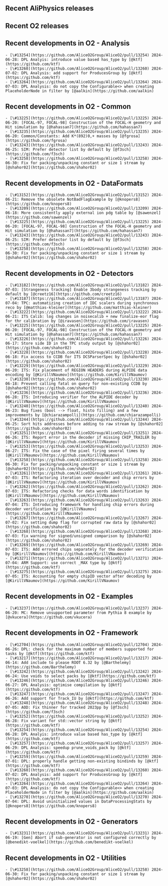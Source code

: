 ## Recent AliPhysics releases
## Recent O2 releases
## Recent developments in O2 - Analysis
	- [\#13254](https://github.com/AliceO2Group/AliceO2/pull/13254) 2024-06-28: DPL Analyis: introduce value based has_type by [@ktf](https://github.com/ktf)
	- [\#13260](https://github.com/AliceO2Group/AliceO2/pull/13260) 2024-07-02: DPL Analysis: add support for ProducesGroup by [@ktf](https://github.com/ktf)
	- [\#13264](https://github.com/AliceO2Group/AliceO2/pull/13264) 2024-07-03: DPL Analysis: do not copy the Configurable<> when creating PlaceholderNode in filter by [@aalkin](https://github.com/aalkin)
## Recent developments in O2 - Common
	- [\#13225](https://github.com/AliceO2Group/AliceO2/pull/13225) 2024-06-20: [FOCAL-97, FOCAL-98] Construction of the FOCAL-H geometry and Hit simulation by [@hahassan7](https://github.com/hahassan7)
	- [\#13235](https://github.com/AliceO2Group/AliceO2/pull/13235) 2024-06-20: Common/Constants: Add K*(892)0,+ masses by [@fgrosa](https://github.com/fgrosa)
	- [\#13243](https://github.com/AliceO2Group/AliceO2/pull/13243) 2024-06-25: SIM: Prefer detector list by default by [@f3sch](https://github.com/f3sch)
	- [\#13258](https://github.com/AliceO2Group/AliceO2/pull/13258) 2024-06-30: Fix for packing/unpacking constant or size 1 stream by [@shahor02](https://github.com/shahor02)
## Recent developments in O2 - DataFormats
	- [\#13152](https://github.com/AliceO2Group/AliceO2/pull/13152) 2024-06-21: Remove the obsolete NotBadFlagExample by [@knopers8](https://github.com/knopers8)
	- [\#13209](https://github.com/AliceO2Group/AliceO2/pull/13209) 2024-06-18: More consistently apply external ion pdg table by [@sawenzel](https://github.com/sawenzel)
	- [\#13225](https://github.com/AliceO2Group/AliceO2/pull/13225) 2024-06-20: [FOCAL-97, FOCAL-98] Construction of the FOCAL-H geometry and Hit simulation by [@hahassan7](https://github.com/hahassan7)
	- [\#13243](https://github.com/AliceO2Group/AliceO2/pull/13243) 2024-06-25: SIM: Prefer detector list by default by [@f3sch](https://github.com/f3sch)
	- [\#13258](https://github.com/AliceO2Group/AliceO2/pull/13258) 2024-06-30: Fix for packing/unpacking constant or size 1 stream by [@shahor02](https://github.com/shahor02)
## Recent developments in O2 - Detectors
	- [\#13182](https://github.com/AliceO2Group/AliceO2/pull/13182) 2024-07-03: [Strangeness tracking] Enable 3body strangeness tracking by default by [@creetz16](https://github.com/creetz16)
	- [\#13187](https://github.com/AliceO2Group/AliceO2/pull/13187) 2024-07-04: TPC: automatizing creation of IDC scalers during synchronous reco by [@matthias-kleiner](https://github.com/matthias-kleiner)
	- [\#13222](https://github.com/AliceO2Group/AliceO2/pull/13222) 2024-06-21: ITS Calib: log changes in noisecalib + new finalize-eor flag for thr calibration by [@iravasen](https://github.com/iravasen)
	- [\#13225](https://github.com/AliceO2Group/AliceO2/pull/13225) 2024-06-20: [FOCAL-97, FOCAL-98] Construction of the FOCAL-H geometry and Hit simulation by [@hahassan7](https://github.com/hahassan7)
	- [\#13226](https://github.com/AliceO2Group/AliceO2/pull/13226) 2024-06-17: Store side ID in the TPC study output by [@shahor02](https://github.com/shahor02)
	- [\#13228](https://github.com/AliceO2Group/AliceO2/pull/13228) 2024-06-18: Fix access to CCDB for ITS DCSParserSpec by [@shahor02](https://github.com/shahor02)
	- [\#13229](https://github.com/AliceO2Group/AliceO2/pull/13229) 2024-06-20: ITS: Fix placement of REGION HEADERS during ALPIDE data encoding by [@KirillVNaumov](https://github.com/KirillVNaumov)
	- [\#13230](https://github.com/AliceO2Group/AliceO2/pull/13230) 2024-06-18: Prevent calling fatal on query for non-existing CCDB by [@shahor02](https://github.com/shahor02)
	- [\#13236](https://github.com/AliceO2Group/AliceO2/pull/13236) 2024-06-28: ITS: Introducing verifier for the ALPIDE decoder by [@KirillVNaumov](https://github.com/KirillVNaumov)
	- [\#13240](https://github.com/AliceO2Group/AliceO2/pull/13240) 2024-06-23: Bug fixes (bool --> float, histo filling) and a few improvements by [@chiarazampolli](https://github.com/chiarazampolli)
	- [\#13244](https://github.com/AliceO2Group/AliceO2/pull/13244) 2024-06-25: Sort hits addresses before adding to raw stream by [@shahor02](https://github.com/shahor02)
	- [\#13251](https://github.com/AliceO2Group/AliceO2/pull/13251) 2024-06-26: ITS: Report error in the decoder if missing CHIP_TRAILER by [@KirillVNaumov](https://github.com/KirillVNaumov)
	- [\#13253](https://github.com/AliceO2Group/AliceO2/pull/13253) 2024-06-27: ITS: Fix the case of the pixel firing several times by [@KirillVNaumov](https://github.com/KirillVNaumov)
	- [\#13258](https://github.com/AliceO2Group/AliceO2/pull/13258) 2024-06-30: Fix for packing/unpacking constant or size 1 stream by [@shahor02](https://github.com/shahor02)
	- [\#13261](https://github.com/AliceO2Group/AliceO2/pull/13261) 2024-07-03: ITS: Refactoring iteration over decoder and chip errors by [@KirillVNaumov](https://github.com/KirillVNaumov)
	- [\#13262](https://github.com/AliceO2Group/AliceO2/pull/13262) 2024-07-03: ITS: Refactoring checks for data words identification by [@KirillVNaumov](https://github.com/KirillVNaumov)
	- [\#13263](https://github.com/AliceO2Group/AliceO2/pull/13263) 2024-07-04: ITS: Introducing framework for handling chip errors during decoder verification by [@KirillVNaumov](https://github.com/KirillVNaumov)
	- [\#13267](https://github.com/AliceO2Group/AliceO2/pull/13267) 2024-07-02: Fix setting dump flag for corrupted raw data by [@shahor02](https://github.com/shahor02)
	- [\#13268](https://github.com/AliceO2Group/AliceO2/pull/13268) 2024-07-03: fix warning for signed/unsigned comparison by [@shahor02](https://github.com/shahor02)
	- [\#13269](https://github.com/AliceO2Group/AliceO2/pull/13269) 2024-07-03: ITS: Add errored chips separately for the decoder verification by [@KirillVNaumov](https://github.com/KirillVNaumov)
	- [\#13271](https://github.com/AliceO2Group/AliceO2/pull/13271) 2024-07-04: ARM Support: use correct _MAX type by [@ktf](https://github.com/ktf)
	- [\#13275](https://github.com/AliceO2Group/AliceO2/pull/13275) 2024-07-05: ITS: Accounting for empty chipID vector after decoding by [@KirillVNaumov](https://github.com/KirillVNaumov)
## Recent developments in O2 - Examples
	- [\#13237](https://github.com/AliceO2Group/AliceO2/pull/13237) 2024-06-20: MC: Remove unsupported parameter from Pythia 8 example by [@vkucera](https://github.com/vkucera)
## Recent developments in O2 - Framework
	- [\#12704](https://github.com/AliceO2Group/AliceO2/pull/12704) 2024-06-26: DPL: check for the maximum number of members supported for tasks by [@ktf](https://github.com/ktf)
	- [\#13217](https://github.com/AliceO2Group/AliceO2/pull/13217) 2024-06-14: Add include to please ROOT 6.32 by [@Barthelemy](https://github.com/Barthelemy)
	- [\#13242](https://github.com/AliceO2Group/AliceO2/pull/13242) 2024-06-24: Use voids to select packs by [@ktf](https://github.com/ktf)
	- [\#13246](https://github.com/AliceO2Group/AliceO2/pull/13246) 2024-06-27: DPL Analysis: optimise compilation by [@ktf](https://github.com/ktf)
	- [\#13247](https://github.com/AliceO2Group/AliceO2/pull/13247) 2024-06-26: Add support for Track_IU by [@ktf](https://github.com/ktf)
	- [\#13248](https://github.com/AliceO2Group/AliceO2/pull/13248) 2024-07-05: AOD: Fix thinner for tracked 2023pp by [@f3sch](https://github.com/f3sch)
	- [\#13252](https://github.com/AliceO2Group/AliceO2/pull/13252) 2024-06-28: Fix variant for std::vector string by [@ktf](https://github.com/ktf)
	- [\#13254](https://github.com/AliceO2Group/AliceO2/pull/13254) 2024-06-28: DPL Analyis: introduce value based has_type by [@ktf](https://github.com/ktf)
	- [\#13257](https://github.com/AliceO2Group/AliceO2/pull/13257) 2024-06-29: DPL Analysis: speedup prune_voids_pack by [@ktf](https://github.com/ktf)
	- [\#13259](https://github.com/AliceO2Group/AliceO2/pull/13259) 2024-07-01: DPL: properly handle getting non-existing bindinds by [@ktf](https://github.com/ktf)
	- [\#13260](https://github.com/AliceO2Group/AliceO2/pull/13260) 2024-07-02: DPL Analysis: add support for ProducesGroup by [@ktf](https://github.com/ktf)
	- [\#13264](https://github.com/AliceO2Group/AliceO2/pull/13264) 2024-07-03: DPL Analysis: do not copy the Configurable<> when creating PlaceholderNode in filter by [@aalkin](https://github.com/aalkin)
	- [\#13270](https://github.com/AliceO2Group/AliceO2/pull/13270) 2024-07-04: DPL: Avoid uninitialized values in DataProcessingStats by [@knopers8](https://github.com/knopers8)
## Recent developments in O2 - Generators
	- [\#13231](https://github.com/AliceO2Group/AliceO2/pull/13231) 2024-06-19: [Gen] Abort if sub-generator is not configured correctly by [@benedikt-voelkel](https://github.com/benedikt-voelkel)
## Recent developments in O2 - Utilities
	- [\#13258](https://github.com/AliceO2Group/AliceO2/pull/13258) 2024-06-30: Fix for packing/unpacking constant or size 1 stream by [@shahor02](https://github.com/shahor02)
